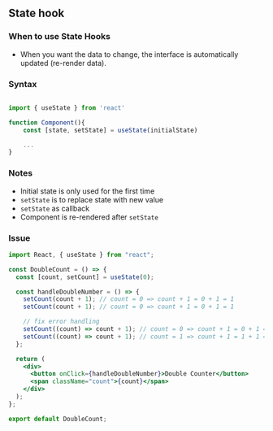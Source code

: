 ## State hook

### When to use State Hooks

- When you want the data to change, the interface is automatically updated (re-render data).

### Syntax

```jsx

import { useState } from 'react'

function Component(){
    const [state, setState] = useState(initialState)

    ...
}

```

### Notes

- Initial state is only used for the first time
- `setState` is to replace state with new value
- `setState` as callback
- Component is re-rendered after `setState`

### Issue

```jsx
import React, { useState } from "react";

const DoubleCount = () => {
  const [count, setCount] = useState(0);

  const handleDoubleNumber = () => {
    setCount(count + 1); // count = 0 => count + 1 = 0 + 1 = 1
    setCount(count + 1); // count = 0 => count + 1 = 0 + 1 = 1

    // fix error handling
    setCount((count) => count + 1); // count = 0 => count + 1 = 0 + 1 = 1
    setCount((count) => count + 1); // count = 1 => count + 1 = 1 + 1 = 2
  };

  return (
    <div>
      <button onClick={handleDoubleNumber}>Double Counter</button>
      <span className="count">{count}</span>
    </div>
  );
};

export default DoubleCount;
```

